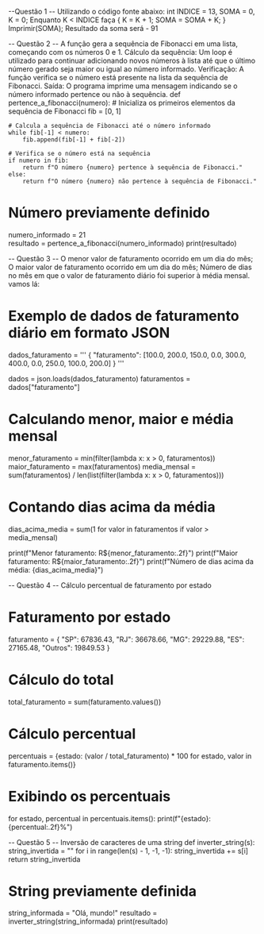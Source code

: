 --Questão 1 -- Utilizando o código fonte abaixo:
int INDICE = 13, SOMA = 0, K = 0;
Enquanto K < INDICE faça { K = K + 1; SOMA = SOMA + K; }
Imprimir(SOMA);
Resultado da soma será - 91

-- Questão 2 -- A função gera a sequência de Fibonacci em uma lista, começando com os números 0 e 1.
Cálculo da sequência: Um loop é utilizado para continuar adicionando novos números à lista até que o último número gerado seja maior ou igual ao número informado.
Verificação: A função verifica se o número está presente na lista da sequência de Fibonacci.
Saída: O programa imprime uma mensagem indicando se o número informado pertence ou não à sequência.
def pertence_a_fibonacci(numero):
    # Inicializa os primeiros elementos da sequência de Fibonacci
    fib = [0, 1]
    
    # Calcula a sequência de Fibonacci até o número informado
    while fib[-1] < numero:
        fib.append(fib[-1] + fib[-2])

    # Verifica se o número está na sequência
    if numero in fib:
        return f"O número {numero} pertence à sequência de Fibonacci."
    else:
        return f"O número {numero} não pertence à sequência de Fibonacci."

# Número previamente definido
numero_informado = 21  
resultado = pertence_a_fibonacci(numero_informado)
print(resultado)

-- Questão 3 -- O menor valor de faturamento ocorrido em um dia do mês;
O maior valor de faturamento ocorrido em um dia do mês;
Número de dias no mês em que o valor de faturamento diário foi superior à média mensal.
vamos lá:

# Exemplo de dados de faturamento diário em formato JSON
dados_faturamento = '''
{
    "faturamento": [100.0, 200.0, 150.0, 0.0, 300.0, 400.0, 0.0, 250.0, 100.0, 200.0]
}
'''

dados = json.loads(dados_faturamento)
faturamentos = dados["faturamento"]

# Calculando menor, maior e média mensal
menor_faturamento = min(filter(lambda x: x > 0, faturamentos))
maior_faturamento = max(faturamentos)
media_mensal = sum(faturamentos) / len(list(filter(lambda x: x > 0, faturamentos)))

# Contando dias acima da média
dias_acima_media = sum(1 for valor in faturamentos if valor > media_mensal)

print(f"Menor faturamento: R${menor_faturamento:.2f}")
print(f"Maior faturamento: R${maior_faturamento:.2f}")
print(f"Número de dias acima da média: {dias_acima_media}")

-- Questão 4 --
Cálculo percentual de faturamento por estado
# Faturamento por estado
faturamento = {
    "SP": 67836.43,
    "RJ": 36678.66,
    "MG": 29229.88,
    "ES": 27165.48,
    "Outros": 19849.53
}

# Cálculo do total
total_faturamento = sum(faturamento.values())

# Cálculo percentual
percentuais = {estado: (valor / total_faturamento) * 100 for estado, valor in faturamento.items()}

# Exibindo os percentuais
for estado, percentual in percentuais.items():
    print(f"{estado}: {percentual:.2f}%")

-- Questão 5 --
Inversão de caracteres de uma string
def inverter_string(s):
    string_invertida = ""
    for i in range(len(s) - 1, -1, -1):
        string_invertida += s[i]
    return string_invertida

# String previamente definida
string_informada = "Olá, mundo!"
resultado = inverter_string(string_informada)
print(resultado)

